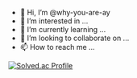- 👋 Hi, I’m @why-you-are-ay
- 👀 I’m interested in ...
- 🌱 I’m currently learning ...
- 💞️ I’m looking to collaborate on ...
- 📫 How to reach me ...

[![Solved.ac Profile](http://mazassumnida.wtf/api/v2/generate_badge?boj=614map)](https://solved.ac/백준아이디/)

<!---
why-you-are-ay/why-you-are-ay is a ✨ special ✨ repository because its `README.md` (this file) appears on your GitHub profile.
You can click the Preview link to take a look at your changes.
--->
